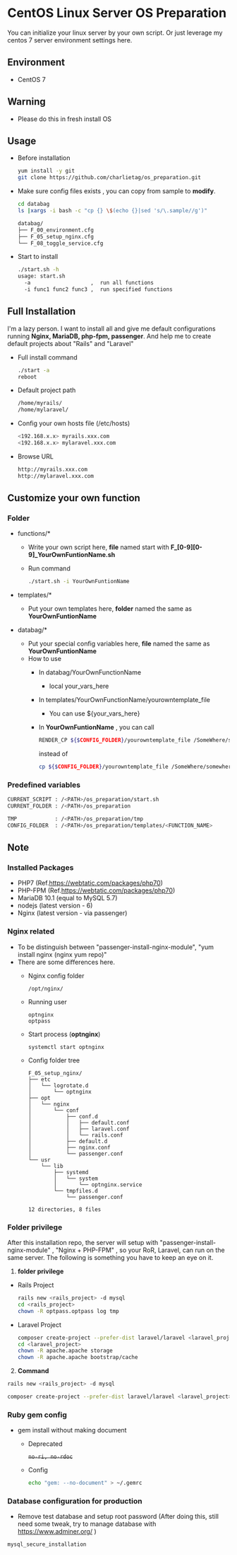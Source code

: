 # CentOS Linux Server OS Preparation
You can initialize your linux server by your own script. Or just leverage my centos 7 server environment settings here.

## Environment
  * CentOS 7

## Warning
  * Please do this in fresh install OS

## Usage
  * Before installation

    ```bash
    yum install -y git
    git clone https://github.com/charlietag/os_preparation.git
    ```

  * Make sure config files exists , you can copy from sample to **modify**.

    ```bash
    cd databag
    ls |xargs -i bash -c "cp {} \$(echo {}|sed 's/\.sample//g')"
    ```


    ```bash
    databag/
    ├── F_00_environment.cfg
    ├── F_05_setup_nginx.cfg
    └── F_08_toggle_service.cfg
    ```

  * Start to install

    ```bash
    ./start.sh -h
    usage: start.sh
      -a                   ,  run all functions
      -i func1 func2 func3 ,  run specified functions
    ```

## Full Installation
I'm a lazy person.  I want to install all and give me default configurations running **Nginx, MariaDB, php-fpm, passenger**.  And help me to create default projects about "Rails" and "Laravel"

* Full install command

  ```bash
  ./start -a
  reboot
  ```

* Default project path

  ```bash
  /home/myrails/
  /home/mylaravel/
  ```

* Config your own hosts file (/etc/hosts)

  ```bash
  <192.168.x.x> myrails.xxx.com
  <192.168.x.x> mylaravel.xxx.com
  ```

* Browse URL

  ```bash
  http://myrails.xxx.com
  http://mylaravel.xxx.com
  ```

## Customize your own function
### Folder
  * functions/*
    * Write your own script here, **file** named start with **F_[0-9][0-9]_YourOwnFuntionName.sh**
    * Run command 
    
      ```bash
      ./start.sh -i YourOwnFuntionName
      ```

  * templates/*
    * Put your own templates here, **folder** named the same as **YourOwnFuntionName**
  * databag/*
    * Put your special config variables here, **file** named the same as **YourOwnFuntionName**
    * How to use
      * In databag/YourOwnFunctionName
        * local your_vars_here
      * In templates/YourOwnFunctionName/yourowntemplate_file
        * You can use ${your_vars_here}
      * In **YourOwnFuntionName** , you can call

        ```bash
        RENDER_CP ${$CONFIG_FOLDER}/yourowntemplate_file /SomeWhere/somewhere
        ```

        instead of
        
        ```bash
        cp ${$CONFIG_FOLDER}/yourowntemplate_file /SomeWhere/somewhere
        ```

### Predefined variables

```bash
CURRENT_SCRIPT : /<PATH>/os_preparation/start.sh
CURRENT_FOLDER : /<PATH>/os_preparation

TMP            : /<PATH>/os_preparation/tmp
CONFIG_FOLDER  : /<PATH>/os_preparation/templates/<FUNCTION_NAME>
```

## Note

### Installed Packages
  * PHP7 (Ref.https://webtatic.com/packages/php70)
  * PHP-FPM (Ref.https://webtatic.com/packages/php70)
  * MariaDB 10.1 (equal to MySQL 5.7)
  * nodejs (latest version - 6)
  * Nginx (latest version - via passenger)

### Nginx related
  * To be distinguish between "passenger-install-nginx-module", "yum install nginx (nginx yum repo)"
  * There are some differences here.
    * Nginx config folder

      ```
      /opt/nginx/
      ```

    * Running user
    
      ```
      optnginx
      optpass
      ```

    * Start process (**optnginx**)
    
      ```
      systemctl start optnginx
      ```

    * Config folder tree

      ```
      F_05_setup_nginx/
      ├── etc
      │   └── logrotate.d
      │       └── optnginx
      ├── opt
      │   └── nginx
      │       └── conf
      │           ├── conf.d
      │           │   ├── default.conf
      │           │   ├── laravel.conf
      │           │   └── rails.conf
      │           ├── default.d
      │           ├── nginx.conf
      │           └── passenger.conf
      └── usr
          └── lib
              ├── systemd
              │   └── system
              │       └── optnginx.service
              └── tmpfiles.d
                  └── passenger.conf

      12 directories, 8 files

      ```
    
### Folder privilege
After this installation repo, the server will setup with "passenger-install-nginx-module" , "Nginx + PHP-FPM" , so your RoR, Laravel, can run on the same server.  The following is something you have to keep an eye on it.

1. **folder privilege**

  * Rails Project
    
    ```bash
    rails new <rails_project> -d mysql
    cd <rails_project>
    chown -R optpass.optpass log tmp
    ```

  * Laravel Project
    
    ```bash
    composer create-project --prefer-dist laravel/laravel <laravel_project>
    cd <laravel_project>
    chown -R apache.apache storage
    chown -R apache.apache bootstrap/cache
    ```

2. **Command**

  ```bash
  rails new <rails_project> -d mysql
  ```

  ```bash
  composer create-project --prefer-dist laravel/laravel <laravel_project>
  ```

### Ruby gem config
* gem install without making document
  * Deprecated

    ~~`no-ri, no-rdoc`~~

  * Config

    ```bash
    echo "gem: --no-document" > ~/.gemrc
    ```

### Database configuration for production
* Remove test database and setup root password
(After doing this, still need some tweak, try to manage database with https://www.adminer.org/ )

```bash
mysql_secure_installation
```

